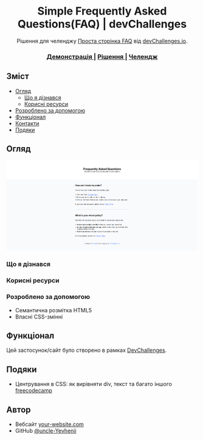 <!-- Будь ласка, оновіть значення у {}  -->

<h1 align="center">Simple Frequently Asked Questions(FAQ) | devChallenges</h1>

<div align="center">
   Рішення для челенджу <a href="https://devchallenges.io/challenge/simple-faq-challenge" target="_blank">Проста сторінка FAQ</a> від <a href="http://devchallenges.io" target="_blank">devChallenges.io</a>.
</div>

<div align="center">
  <h3>
    <a href="{https://your-demo-link.your-domain}">
      Демонстрація
    </a>
    <span> | </span>
    <a href="{https://your-url-to-the-solution}">
      Рішення
    </a>
    <span> | </span>
    <a href="https://devchallenges.io/challenge/simple-faq-challenge">
      Челендж
    </a>
  </h3>
</div>

<!-- ЗМІСТ -->

## Зміст

- [Огляд](#огляд)
  - [Що я дізнався](#що-я-дізнався)
  - [Корисні ресурси](#корисні-ресурси)
- [Розроблено за допомогою](#розроблено-за-допомогою)
- [Функціонал](#функціонал)
- [Контакти](#контакти)
- [Подяки](#подяки)

<!-- ОГЛЯД -->

## Огляд

![screenshot](./resources/screenshot.png)

<!--
Розкажіть про свій проєкт, використовуючи скріншоти або GIF-анімацію. Спробуйте відповісти на запитання:

- Чого ви навчилися або що вдосконалили?
- Які висновки зробили?
-->

### Що я дізнався

<!-- Використовуйте цей розділ, щоб узагальнити основні висновки та знання, отримані під час роботи над проєктом. Можете додати приклади коду. -->

### Корисні ресурси

<!--
- [Приклад ресурсу 1](https://www.example.com) - Допоміг мені розібратися в XYZ. Дуже сподобався цей підхід, буду використовувати його надалі.
- [Приклад ресурсу 2](https://www.example.com) - Чудова стаття, яка допомогла мені зрозуміти XYZ. Рекомендую всім, хто ще вивчає цю тему.
-->

### Розроблено за допомогою

<!-- У цьому розділі зазначте основні технології та інструменти, використані для розробки проєкту. -->

- Семантична розмітка HTML5
- Власні CSS-змінні

## Функціонал

<!-- Перерахуйте функції вашого застосунку або сайту. -->

Цей застосунок/сайт було створено в рамках [DevChallenges](https://devchallenges.io/challenges-dashboard).

## Подяки

<!-- У цьому розділі ви можете вказати корисні статті або плагіни, які допомогли вам у процесі розробки. Це необов'язково, але може бути корисним у майбутньому. -->

- Центрування в CSS: як вирівняти div, текст та багато іншого [freecodecamp](https://www.freecodecamp.org/ukrainian/news/tsentruvannya-v-css-yak-vyrivnyaty-div-tekst-ta-bahato-inshoho/)

## Автор

- Вебсайт [your-website.com](https://{your-web-site-link})
- GitHub [@uncle-Yevhenii](https://{github.com/uncle-Yevhenii})
